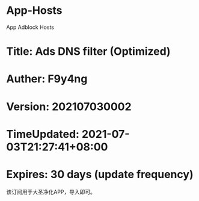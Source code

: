 # App-Hosts
App Adblock Hosts 
# Title: Ads DNS filter (Optimized)
# Auther: F9y4ng
# Version: 202107030002
# TimeUpdated: 2021-07-03T21:27:41+08:00
# Expires: 30 days (update frequency)

该订阅用于大圣净化APP，导入即可。
